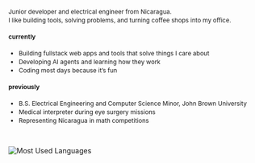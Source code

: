 <div style="font-size: 0.75rem; line-height: 1.4;">

Junior developer and electrical engineer from Nicaragua.  
I like building tools, solving problems, and turning coffee shops into my office.

#### currently
- Building fullstack web apps and tools that solve things I care about
- Developing AI agents and learning how they work  
- Coding most days because it’s fun

#### previously
- B.S. Electrical Engineering and Computer Science Minor, John Brown University  
- Medical interpreter during eye surgery missions  
- Representing Nicaragua in math competitions

</div>

<br />

![Most Used Languages](https://github-readme-stats.vercel.app/api/top-langs/?username=daytuns&layout=compact&hide_progress=true&card_width=250&hide_title=true&bg_color=00000000)
